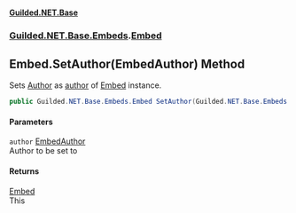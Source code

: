
#### [Guilded.NET.Base](Guilded_NET_Base 'Guilded_NET_Base')
### [Guilded.NET.Base.Embeds](Guilded_NET_Base#Guilded_NET_Base_Embeds 'Guilded.NET.Base.Embeds').[Embed](Embed 'Guilded.NET.Base.Embeds.Embed')
## Embed.SetAuthor(EmbedAuthor) Method
Sets [Author](Embed_Author 'Guilded.NET.Base.Embeds.Embed.Author') as [author](Embed_SetAuthor(EmbedAuthor)#Guilded_NET_Base_Embeds_Embed_SetAuthor(Guilded_NET_Base_Embeds_EmbedAuthor)_author 'Guilded.NET.Base.Embeds.Embed.SetAuthor(Guilded.NET.Base.Embeds.EmbedAuthor).author') of [Embed](Embed 'Guilded.NET.Base.Embeds.Embed') instance.  
```csharp
public Guilded.NET.Base.Embeds.Embed SetAuthor(Guilded.NET.Base.Embeds.EmbedAuthor author);
```

#### Parameters
<a name='Guilded_NET_Base_Embeds_Embed_SetAuthor(Guilded_NET_Base_Embeds_EmbedAuthor)_author'></a>
`author` [EmbedAuthor](EmbedAuthor 'Guilded.NET.Base.Embeds.EmbedAuthor')  
Author to be set to
  

#### Returns
[Embed](Embed 'Guilded.NET.Base.Embeds.Embed')  
This
